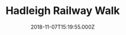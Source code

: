 ---
date: 2018-11-07T15:19:55.000Z
title: Hadleigh Railway Walk
latitude: 52.04096961126445
longitude: 0.9595656394958496
category: checkin
---